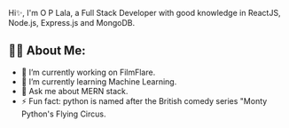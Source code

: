 
Hi✨, I'm O P Lala, a Full Stack Developer with good knowledge in ReactJS, Node.js, Express.js and MongoDB. 

## 👨‍💻 About Me:

- 🔭 I’m currently working on FilmFlare.
- 🌱 I’m currently learning Machine Learning.
- 💬 Ask me about MERN stack.
- ⚡ Fun fact: python is named after the British comedy series "Monty Python's Flying Circus.
